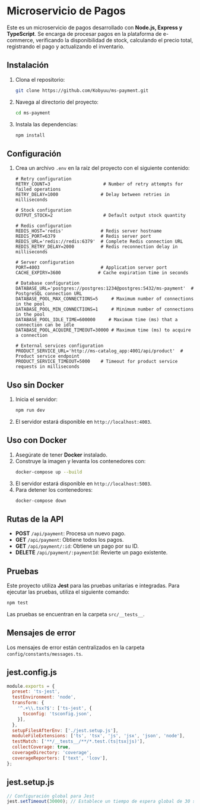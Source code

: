 # Microservicio de Pagos

Este es un microservicio de pagos desarrollado con **Node.js, Express y TypeScript**. Se encarga de procesar pagos en la plataforma de e-commerce, verificando la disponibilidad de stock, calculando el precio total, registrando el pago y actualizando el inventario.

## Instalación

1. Clona el repositorio:
   ```sh
   git clone https://github.com/Kobyuu/ms-payment.git
   ```
2. Navega al directorio del proyecto:
   ```sh
   cd ms-payment
   ```
3. Instala las dependencias:
   ```sh
   npm install
   ```

## Configuración

1. Crea un archivo `.env` en la raíz del proyecto con el siguiente contenido:
   ```env
   # Retry configuration
   RETRY_COUNT=3                    # Number of retry attempts for failed operations
   RETRY_DELAY=1000                # Delay between retries in milliseconds

   # Stock configuration
   OUTPUT_STOCK=2                   # Default output stock quantity

   # Redis configuration
   REDIS_HOST='redis'              # Redis server hostname
   REDIS_PORT=6379                 # Redis server port
   REDIS_URL='redis://redis:6379'  # Complete Redis connection URL
   REDIS_RETRY_DELAY=2000          # Redis reconnection delay in milliseconds

   # Server configuration
   PORT=4003                       # Application server port
   CACHE_EXPIRY=3600              # Cache expiration time in seconds

   # Database configuration
   DATABASE_URL='postgres://postgres:1234@postgres:5432/ms-payment'  # PostgreSQL connection URL
   DATABASE_POOL_MAX_CONNECTIONS=5     # Maximum number of connections in the pool
   DATABASE_POOL_MIN_CONNECTIONS=1     # Minimum number of connections in the pool
   DATABASE_POOL_IDLE_TIME=600000     # Maximum time (ms) that a connection can be idle
   DATABASE_POOL_ACQUIRE_TIMEOUT=30000 # Maximum time (ms) to acquire a connection

   # External services configuration
   PRODUCT_SERVICE_URL='http://ms-catalog_app:4001/api/product'  # Product service endpoint
   PRODUCT_SERVICE_TIMEOUT=5000    # Timeout for product service requests in milliseconds
   ```

## Uso sin Docker

1. Inicia el servidor:
   ```sh
   npm run dev
   ```
2. El servidor estará disponible en `http://localhost:4003`.

## Uso con Docker

1. Asegúrate de tener **Docker** instalado.
2. Construye la imagen y levanta los contenedores con:
   ```sh
   docker-compose up --build
   ```
3. El servidor estará disponible en `http://localhost:5003`.
4. Para detener los contenedores:
   ```sh
   docker-compose down
   ```

## Rutas de la API

- **POST** `/api/payment`: Procesa un nuevo pago.
- **GET** `/api/payment`: Obtiene todos los pagos.
- **GET** `/api/payment/:id`: Obtiene un pago por su ID.
- **DELETE** `/api/payment/:paymentId`: Revierte un pago existente.

## Pruebas

Este proyecto utiliza **Jest** para las pruebas unitarias e integradas. Para ejecutar las pruebas, utiliza el siguiente comando:

```sh
npm test
```

Las pruebas se encuentran en la carpeta `src/__tests__`.

## Mensajes de error

Los mensajes de error están centralizados en la carpeta `config/constants/messages.ts`.

## jest.config.js
```js
module.exports = {
  preset: 'ts-jest',
  testEnvironment: 'node',
  transform: {
    '^.+\\.tsx?$': ['ts-jest', {
      tsconfig: 'tsconfig.json',
    }],
  },
  setupFilesAfterEnv: ['./jest.setup.js'],
  moduleFileExtensions: ['ts', 'tsx', 'js', 'jsx', 'json', 'node'],
  testMatch: ['**/__tests__/**/*.test.(ts|tsx|js)'],
  collectCoverage: true,
  coverageDirectory: 'coverage',
  coverageReporters: ['text', 'lcov'],
};
```

## jest.setup.js
```js
// Configuración global para Jest
jest.setTimeout(30000); // Establece un tiempo de espera global de 30 segundos para las pruebas
```